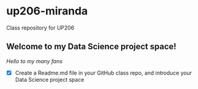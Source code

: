 # up206-miranda
Class repository for UP206
## Welcome to my Data Science project space!
*Hello to my many fans*
- [x] Create a Readme.md file in your GitHub class repo, and introduce your Data Science project space

